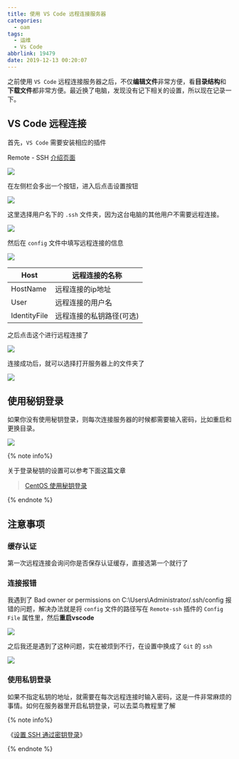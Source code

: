 ```yaml
---
title: 使用 VS Code 远程连接服务器
categories:
  - oam
tags:
  - 运维
  - Vs Code
abbrlink: 19479
date: 2019-12-13 00:20:07
---
```


之前使用 `VS Code` 远程连接服务器之后，不仅**编辑文件**非常方便，看**目录结构**和**下载文件**都非常方便。最近换了电脑，发现没有记下相关的设置，所以现在记录一下。

<!-- more -->



## VS Code 远程连接

首先，`VS Code` 需要安装相应的插件

Remote - SSH [介绍页面](https://marketplace.visualstudio.com/items?itemName=ms-vscode-remote.remote-ssh)

![](https://markdown.yeek.top/20191213004459.png)



在左侧栏会多出一个按钮，进入后点击设置按钮

![](https://markdown.yeek.top/20191213004423.png)



这里选择用户名下的 `.ssh` 文件夹，因为这台电脑的其他用户不需要远程连接。

![](https://markdown.yeek.top/20191213004555.png)



然后在 `config` 文件中填写远程连接的信息

![](https://markdown.yeek.top/20191213010851.png)



| Host         | 远程连接的名称           |
| ------------ | ------------------------ |
| HostName     | 远程连接的ip地址         |
| User         | 远程连接的用户名         |
| IdentityFile | 远程连接的私钥路径(可选) |



之后点击这个进行远程连接了

![](https://markdown.yeek.top/20191213012146.png)



连接成功后，就可以选择打开服务器上的文件夹了

![](https://markdown.yeek.top/20191213012821.png)



## 使用秘钥登录

如果你没有使用秘钥登录，则每次连接服务器的时候都需要输入密码，比如重启和更换目录。

![](https://markdown.yeek.top/20200209200607.png)

{% note info%}

关于登录秘钥的设置可以参考下面这篇文章

> [CentOS 使用秘钥登录](/post/1528.html)



{% endnote  %}



## 注意事项

### 缓存认证

第一次远程连接会询问你是否保存认证缓存，直接选第一个就行了



### 连接报错

我遇到了 Bad owner or permissions on C:\\Users\\Administrator/.ssh/config 报错的问题，解决办法就是将 `config` 文件的路径写在 `Remote-ssh` 插件的 `Config File` 属性里，然后**重启vscode**

![](https://markdown.yeek.top/20191213012014.png)



之后我还是遇到了这种问题，实在被烦到不行，在设置中换成了 `Git` 的 `ssh`

![](https://markdown.yeek.top/20191218004612.png)



### 使用私钥登录

如果不指定私钥的地址，就需要在每次远程连接时输入密码，这是一件非常麻烦的事情。如何在服务器里开启私钥登录，可以去菜鸟教程里了解

{% note info%}

《[设置 SSH 通过密钥登录](https://www.runoob.com/w3cnote/set-ssh-login-key.html)》

{% endnote %}



